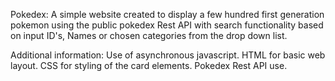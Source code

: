 Pokedex:
A simple website created to display a few hundred first generation pokemon using the public pokedex Rest API with search functionality based on input ID's, Names or chosen categories from the drop down list.

Additional information:
Use of asynchronous javascript.
HTML for basic web layout.
CSS for styling of the card elements.
Pokedex Rest API use.
